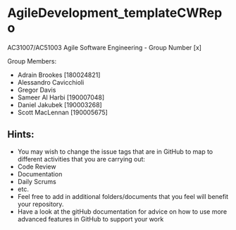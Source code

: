 # AgileDevelopment_templateCWRepo
AC31007/AC51003 Agile Software Engineering - Group Number [x]

Group Members:
- Adrain Brookes [180024821]
- Alessandro Cavicchioli 
- Gregor Davis 
- Sameer Al Harbi [190007048]
- Daniel Jakubek   [190003268]
- Scott MacLennan [190005675]

## Hints:
- You may wish to change the issue tags that are in GitHub to map to different activities that you are carrying out:
 - Code Review
 - Documentation
 - Daily Scrums
 - etc.
- Feel free to add in additional folders/documents that you feel will benefit your repository.
- Have a look at the gitHub documentation for advice on how to use more advanced features in GitHub to support your work
